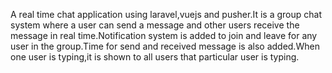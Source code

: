 A real time chat application using laravel,vuejs and pusher.It is a group chat system where a user can send a message and other users receive the message in real time.Notification system is added to join and leave for any user in the group.Time for send and received message is also added.When one user is typing,it is shown to all users that particular user is typing.

